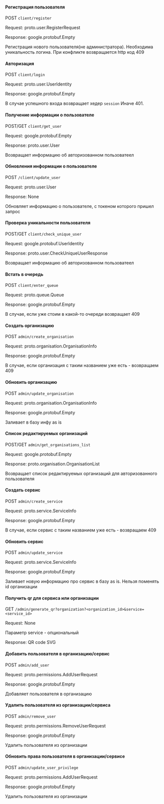#### Регистрация пользователя 
POST `client/register`

Request: proto.user.RegisterRequest

Response: google.protobuf.Empty

Регистрация нового пользователя(не администратора). Необходима уникальность логина.
При конфликте возвращается http код 409

#### Авторизация
POST `client/login` 

Request: proto.user.UserIdentity 

Response: google.protobuf.Empty

В случае успешного входа возвращает хедер `session`
Иначе 401.

#### Получение информации о пользователе

POST/GET `client/get_user` 

Request: google.protobuf.Empty

Response: proto.user.User 

Возвращает информацию об авторизованном пользоватеел

#### Обновления информации о пользователе

POST `/client/update_user`

Request: proto.user.User

Response: None

Обновляет информацию о пользователе, с токеном которого пришел запрос

#### Проверка уникальности пользователя

POST/GET `client/check_unique_user` 

Request: google.protobuf.UserIdentity

Response: proto.user.CheckUniqueUserResponse 

Возвращает информацию об авторизованном пользоватеел

#### Встать в очередь

POST `client/enter_queue`

Request: proto.queue.Queue

Response: google.protobuf.Empty

В случае, если уже стоим в какой-то очереди возвращает 409

#### Создать организацию

POST `admin/create_organisation`

Request: proto.organisation.OrganisationInfo

Response: google.protobuf.Empty

В случае, если организация с таким названием уже есть - возвращаем 409

#### Обновить организацию

POST `admin/update_organisation`

Request: proto.organisation.OrganisationInfo

Response: google.protobuf.Empty

Заливает в базу инфу as is

#### Список редактируемых организаций

POST/GET `admin/get_organisations_list`

Request:  google.protobuf.Empty

Response:  proto.organisation.OrganisationList

Возвращает список редактируемых организаций для авторизованного пользователя

#### Создать сервис

POST `admin/create_service`

Request: proto.service.ServiceInfo

Response: google.protobuf.Empty

В случае, если сервис с таким названием уже есть - возвращаем 409

#### Обновить сервис

POST `admin/update_service`

Request: proto.service.ServiceInfo

Response: google.protobuf.Empty

Заливает новую информацию про сервис в базу as is. Нельзя поменять id организации

#### Получить qr для сервиса или организации

GET `/admin/generate_qr?organization?<organization_id>&service=<service_id>`

Request: None 

Параметр service - опциональный

Response: QR code SVG



#### Добавить пользователя в организацию/сервис

POST `admin/add_user`

Request:  proto.permissions.AddUserRequest

Response:  google.protobuf.Empty

Добавляет пользователя в организацию


#### Удалить пользователя из организации/сервиса

POST `admin/remove_user`

Request:  proto.permissions.RemoveUserRequest

Response:  google.protobuf.Empty

Удалить пользователя из организации


#### Обновить права пользователя в организации/сервисе

POST `admin/update_user_privilege`

Request:  proto.permissions.AddUserRequest

Response:  google.protobuf.Empty

Удалить пользователя из организации


